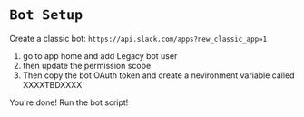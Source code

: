 
# `Bot Setup`

Create a classic bot: `https://api.slack.com/apps?new_classic_app=1`

1. go to app home and add Legacy bot user
2. then update the permission scope
3. Then copy the bot OAuth token and create a nevironment variable called XXXXTBDXXXX

You're done! Run the bot script!
